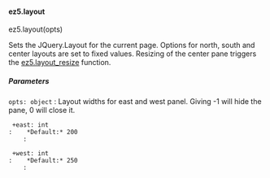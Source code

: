 #### ez5.layout

ez5.layout(opts)

Sets the JQuery.Layout for the current page. Options for north, south
and center layouts are set to fixed values. Resizing of the center pane
triggers the [ez5.layout\_resize](../layout_resize/layout_resize.md) function.

##### Parameters

 `opts: object`
:   Layout widths for east and west panel. Giving -1 will hide the pane,
    0 will close it.

     +east: int
    :    *Default:* 200
        :

     +west: int
    :    *Default:* 250
        :

